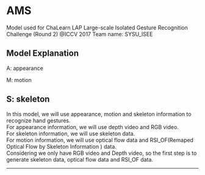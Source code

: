 # AMS
Model used for ChaLearn LAP Large-scale Isolated Gesture Recognition Challenge (Round 2) @ICCV 2017
Team name: SYSU_ISEE

## Model Explanation
A: appearance 

M: motion

S: skeleton
----

In this model, we will use appearance, motion and skeleton information to recognize hand gestures.  
For appearance information, we will use depth video and RGB video.  
For skeleton information, we will use skeleton data.  
For motion information, we will use optical flow data and RSI_OF(Remaped Optical Flow by Skeleton Information ) data.  
Considering we only have RGB video and Depth video, so the first step is to generate skeleton data, optical flow data and RSI_OF data.  

-----

